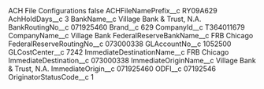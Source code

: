 <?xml version="1.0" encoding="UTF-8"?>
<CustomMetadata xmlns="http://soap.sforce.com/2006/04/metadata" xmlns:xsi="http://www.w3.org/2001/XMLSchema-instance" xmlns:xsd="http://www.w3.org/2001/XMLSchema">
    <label>ACH File Configurations</label>
    <protected>false</protected>
    <values>
        <field>ACHFileNamePrefix__c</field>
        <value xsi:type="xsd:string">RY09A629</value>
    </values>
    <values>
        <field>AchHoldDays__c</field>
        <value xsi:type="xsd:string">3</value>
    </values>
    <values>
        <field>BankName__c</field>
        <value xsi:type="xsd:string">Village Bank &amp; Trust, N.A.</value>
    </values>
    <values>
        <field>BankRoutingNo__c</field>
        <value xsi:type="xsd:string">071925460</value>
    </values>
    <values>
        <field>Brand__c</field>
        <value xsi:type="xsd:string">629</value>
    </values>
    <values>
        <field>CompanyId__c</field>
        <value xsi:type="xsd:string">T364011679</value>
    </values>
    <values>
        <field>CompanyName__c</field>
        <value xsi:type="xsd:string">Village Bank</value>
    </values>
    <values>
        <field>FederalReserveBankName__c</field>
        <value xsi:type="xsd:string">FRB Chicago</value>
    </values>
    <values>
        <field>FederalReserveRoutingNo__c</field>
        <value xsi:type="xsd:string">073000338</value>
    </values>
    <values>
        <field>GLAccountNo__c</field>
        <value xsi:type="xsd:string">1052500</value>
    </values>
    <values>
        <field>GLCostCenter__c</field>
        <value xsi:type="xsd:string">7242</value>
    </values>
    <values>
        <field>ImmediateDestinationName__c</field>
        <value xsi:type="xsd:string">FRB Chicago</value>
    </values>
    <values>
        <field>ImmediateDestination__c</field>
        <value xsi:type="xsd:string">073000338</value>
    </values>
    <values>
        <field>ImmediateOriginName__c</field>
        <value xsi:type="xsd:string">Village Bank &amp; Trust, N.A.</value>
    </values>
    <values>
        <field>ImmediateOrigin__c</field>
        <value xsi:type="xsd:string">071925460</value>
    </values>
    <values>
        <field>ODFI__c</field>
        <value xsi:type="xsd:string">07192546</value>
    </values>
    <values>
        <field>OriginatorStatusCode__c</field>
        <value xsi:type="xsd:string">1</value>
    </values>
</CustomMetadata>

